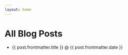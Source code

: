 ```yaml
---
layout: home
---
```


<script setup>
import { data as posts } from './posts.data.js'
</script>

<h1>All Blog Posts</h1>
<ul>
  <li v-for="post of posts">
    <a :href="post.url">{{ post.frontmatter.title }}</a>
    <span> @ {{ post.frontmatter.date }}</span>
  </li>
</ul>

